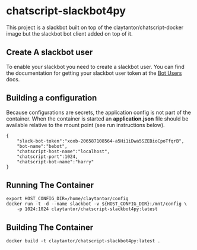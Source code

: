 # chatscript-slackbot4py
This project is a slackbot built on top of the claytantor/chatscript-docker
image but the slackbot bot client added on top of it.

## Create A slackbot user
To enable your slackbot you need to create a slackbot user. You can find the
documentation for getting your slackbot user token at the
[Bot Users](https://api.slack.com/bot-users) docs.


## Building a configuration
Because configurations are secrets, the application config is not part of the
container. When the container is started an **application.json** file should
be available relative to the mount point (see run instructions below).

```
{
    "slack-bot-token":"xoxb-206587108564-a5Hi1iDwa5SZEBioCpoTfqrB",
    "bot-name":"bebot",
    "chatscript-host-name":"localhost",
    "chatscript-port":1024,
    "chatscript-bot-name":"harry"
}
```

## Running The Container
```
export HOST_CONFIG_DIR=/home/claytantor/config
docker run -t -d --name slackbot -v ${HOST_CONFIG_DIR}:/mnt/config \
    -p 1024:1024 claytantor/chatscript-slackbot4py:latest
```

## Building The Container

`docker build -t claytantor/chatscript-slackbot4py:latest .`
